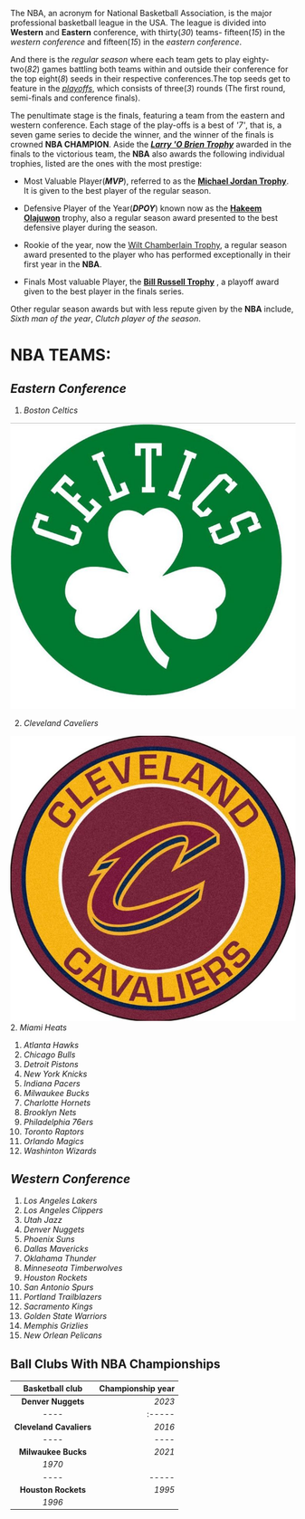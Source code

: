 The NBA, an acronym for National Basketball Association, is the major professional basketball league in the USA. 
The league is divided into **Western** and **Eastern** conference, with thirty(*30*) teams- fifteen(*15*) in the
*western conference* and fifteen(*15*) in the *eastern conference*.


And there is the _regular season_ where each team gets to play eighty-two(_82_) games battling both teams within
and outside their conference for the top eight(*8*) seeds in their respective conferences.The top seeds get to 
feature in the [*playoffs*](https://en.wikipedia.org/wiki/NBA_playoffs), which consists of three(*3*) rounds 
(The first round, semi-finals and conference finals). 

The penultimate stage is the finals, featuring a team from the eastern and western conference. Each stage of the 
play-offs is a best of *'7'*, that is, a seven game series to decide the winner, and the winner of the finals is 
crowned **NBA CHAMPION**. Aside the **[_Larry 'O Brien Trophy_](https://en.wikipedia.org/wiki/Larry_O%27Brien_Championship_Trophy)** 
awarded in the finals to the victorious team, the **NBA** also awards the following individual trophies, 
listed are the ones with the most prestige:

+ Most Valuable Player(**_MVP_**), referred to as the **[Michael Jordan Trophy](https://en.wikipedia.org/wiki/NBA_Most_Valuable_Player_Award)**. 
It is given to the best player of the regular season.

+ Defensive Player of the Year(__*DPOY*__) known now as the **[Hakeem Olajuwon](https://www.nba.com/rockets/news/nba-renames-defensive-player-of-year-award-in-honor-of-hakeem-olajuwon)** trophy, also a regular season award presented to the best defensive player during the season.

+ Rookie of the year, now the [Wilt Chamberlain Trophy](https://therookiewire.usatoday.com/2022/12/13/nba-rookie-of-the-year-trophy-wilt-chamberlain/), a regular season award presented to the player who has performed exceptionally in their first year in the **NBA**.

+ Finals Most valuable Player, the **[Bill Russell Trophy](https://en.wikipedia.org/wiki/NBA_Finals_Most_Valuable_Player_award)** , 
a playoff award given to the best player in the finals series. 

Other regular season awards but with less repute given by the **NBA** include, *Sixth man of the year*, *Clutch player
of the season*.

# **NBA TEAMS**:

## **_Eastern Conference_**

1. *Boston Celtics*

![Celtics](https://github.com/LeoMagix/MARKDOWN/blob/210aa5d0613fe5bdcf4b3577c6510bd0baed3a38/Boston%20Celtics.jpeg)

2. *Cleveland Caveliers*

![Cleveland Cavelier logo](https://github.com/LeoMagix/MARKDOWN/blob/ceb6c52fe5a1a36fb0fe393399cc3bb6fd3e894a/Cleveland%20Caveliers%20logo.jpeg)
2. *Miami Heats*
1. _Atlanta Hawks_
1. *Chicago Bulls*
1. *Detroit Pistons*
1. *New York Knicks*
1. *Indiana Pacers* 
1. *Milwaukee Bucks*
1. *Charlotte Hornets*
2. *Brooklyn Nets*
2. *Philadelphia 76ers*
2. *Toronto Raptors*
1. *Orlando Magics*
1. *Washinton Wizards*

## **_Western Conference_**

1. *Los Angeles Lakers*
1. *Los Angeles Clippers*
1. *Utah Jazz*
1. *Denver Nuggets*
1. *Phoenix Suns*
2. *Dallas Mavericks*
2. *Oklahama Thunder*
2. *Minneseota Timberwolves*
1. *Houston Rockets*
1. *San Antonio Spurs*
1. *Portland Trailblazers*
1. *Sacramento Kings*
3. *Golden State Warriors*	
3. *Memphis Grizlies*
1. *New Orlean Pelicans*
	
**Ball Clubs With NBA Championships**
---
| **Basketball club** | **Championship year** |
| :------------:      | 	----:         |
|**Denver Nuggets**  | 	*2023*        |
| 	----          |		:-----	      |
|**Cleveland Cavaliers** | *2016*	      |
|	----	      |		----	      |
|**Milwaukee Bucks** |		*2021*
				*1970*	      |
|	----	      |		-----	      |
|**Houston Rockets** | *1995*
		       *1996* 		      |

